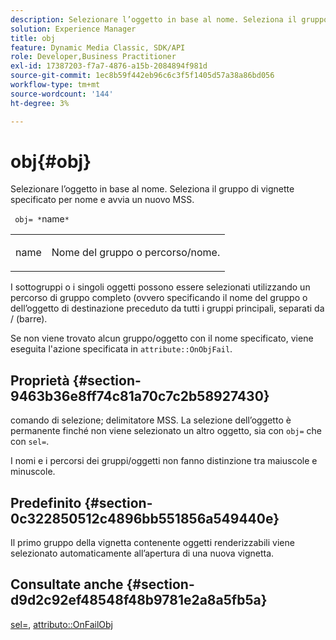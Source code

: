 ```yaml
---
description: Selezionare l’oggetto in base al nome. Seleziona il gruppo di vignette specificato per nome e avvia un nuovo MSS.
solution: Experience Manager
title: obj
feature: Dynamic Media Classic, SDK/API
role: Developer,Business Practitioner
exl-id: 17387203-f7a7-4876-a15b-2084894f981d
source-git-commit: 1ec8b59f442eb96c6c3f5f1405d57a38a86bd056
workflow-type: tm+mt
source-wordcount: '144'
ht-degree: 3%

---
```


# obj{#obj}

Selezionare l’oggetto in base al nome. Seleziona il gruppo di vignette specificato per nome e avvia un nuovo MSS.

` obj= *`name`*`

<table id="simpletable_6E0DA6CBCDCF4CDDAFA5A4C38E0D5FC5"> 
 <tr class="strow"> 
  <td class="stentry"> <p> <span class="codeph"> <span class="varname"> name  </span> </span> </p> </td> 
  <td class="stentry"> <p>Nome del gruppo o percorso/nome. </p> </td> 
 </tr> 
</table>

I sottogruppi o i singoli oggetti possono essere selezionati utilizzando un percorso di gruppo completo (ovvero specificando il nome del gruppo o dell’oggetto di destinazione preceduto da tutti i gruppi principali, separati da / (barre).

Se non viene trovato alcun gruppo/oggetto con il nome specificato, viene eseguita l&#39;azione specificata in `attribute::OnObjFail`.

## Proprietà {#section-9463b36e8ff74c81a70c7c2b58927430}

comando di selezione; delimitatore MSS. La selezione dell’oggetto è permanente finché non viene selezionato un altro oggetto, sia con `obj=` che con `sel=`.

I nomi e i percorsi dei gruppi/oggetti non fanno distinzione tra maiuscole e minuscole.

## Predefinito {#section-0c322850512c4896bb551856a549440e}

Il primo gruppo della vignetta contenente oggetti renderizzabili viene selezionato automaticamente all’apertura di una nuova vignetta.

## Consultate anche {#section-d9d2c92ef48548f48b9781e2a8a5fb5a}

[sel=](../../../../../ir-api/http-protocol/image-rendering-api-ref/c-ir-http-protocol-ref/c-ir-http-protocol-command-reference/r-ir-sel.md#reference-01322c58d414481385c29fcdd27a090b),  [attributo::OnFailObj](../../../../../ir-api/material-cat/image-rendering-api-ref/c-ir-material-catalog/c-ir-attributes-reference/r-ir-onfailobj.md#reference-4c6ba90418e84da5831f8573bbbf2c8d)
